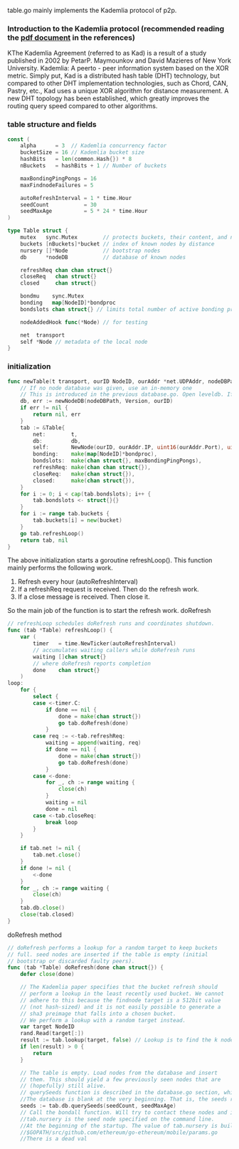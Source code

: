 table.go mainly implements the Kademlia protocol of p2p.

### Introduction to the Kademlia protocol (recommended reading the [pdf document](./references/Kademlia.pdf) in the references)

KThe Kademlia Agreement (referred to as Kad) is a result of a study published in 2002 by PetarP. Maymounkov and David Mazieres of New York University. Kademlia: A peerto - peer information system based on the XOR metric. Simply put, Kad is a distributed hash table (DHT) technology, but compared to other DHT implementation technologies, such as Chord, CAN, Pastry, etc., Kad uses a unique XOR algorithm for distance measurement. A new DHT topology has been established, which greatly improves the routing query speed compared to other algorithms.

### table structure and fields

```go
const (
	alpha      = 3  // Kademlia concurrency factor
	bucketSize = 16 // Kademlia bucket size
	hashBits   = len(common.Hash{}) * 8
	nBuckets   = hashBits + 1 // Number of buckets

	maxBondingPingPongs = 16
	maxFindnodeFailures = 5

	autoRefreshInterval = 1 * time.Hour
	seedCount           = 30
	seedMaxAge          = 5 * 24 * time.Hour
)

type Table struct {
	mutex   sync.Mutex        // protects buckets, their content, and nursery
	buckets [nBuckets]*bucket // index of known nodes by distance
	nursery []*Node           // bootstrap nodes
	db      *nodeDB           // database of known nodes

	refreshReq chan chan struct{}
	closeReq   chan struct{}
	closed     chan struct{}

	bondmu    sync.Mutex
	bonding   map[NodeID]*bondproc
	bondslots chan struct{} // limits total number of active bonding processes

	nodeAddedHook func(*Node) // for testing

	net  transport
	self *Node // metadata of the local node
}
```

### initialization

```go
func newTable(t transport, ourID NodeID, ourAddr *net.UDPAddr, nodeDBPath string) (*Table, error) {
	// If no node database was given, use an in-memory one
	// This is introduced in the previous database.go. Open leveldb. If path is empty. Then open a memory based db
	db, err := newNodeDB(nodeDBPath, Version, ourID)
	if err != nil {
		return nil, err
	}
	tab := &Table{
		net:        t,
		db:         db,
		self:       NewNode(ourID, ourAddr.IP, uint16(ourAddr.Port), uint16(ourAddr.Port)),
		bonding:    make(map[NodeID]*bondproc),
		bondslots:  make(chan struct{}, maxBondingPingPongs),
		refreshReq: make(chan chan struct{}),
		closeReq:   make(chan struct{}),
		closed:     make(chan struct{}),
	}
	for i := 0; i < cap(tab.bondslots); i++ {
		tab.bondslots <- struct{}{}
	}
	for i := range tab.buckets {
		tab.buckets[i] = new(bucket)
	}
	go tab.refreshLoop()
	return tab, nil
}
```

The above initialization starts a goroutine refreshLoop(). This function mainly performs the following work.

1. Refresh every hour (autoRefreshInterval)
2. If a refreshReq request is received. Then do the refresh work.
3. If a close message is received. Then close it.

So the main job of the function is to start the refresh work. doRefresh

```go
// refreshLoop schedules doRefresh runs and coordinates shutdown.
func (tab *Table) refreshLoop() {
	var (
		timer   = time.NewTicker(autoRefreshInterval)
		// accumulates waiting callers while doRefresh runs
		waiting []chan struct{}
		// where doRefresh reports completion
		done    chan struct{}
	)
loop:
	for {
		select {
		case <-timer.C:
			if done == nil {
				done = make(chan struct{})
				go tab.doRefresh(done)
			}
		case req := <-tab.refreshReq:
			waiting = append(waiting, req)
			if done == nil {
				done = make(chan struct{})
				go tab.doRefresh(done)
			}
		case <-done:
			for _, ch := range waiting {
				close(ch)
			}
			waiting = nil
			done = nil
		case <-tab.closeReq:
			break loop
		}
	}

	if tab.net != nil {
		tab.net.close()
	}
	if done != nil {
		<-done
	}
	for _, ch := range waiting {
		close(ch)
	}
	tab.db.close()
	close(tab.closed)
}
```

doRefresh method

```go
// doRefresh performs a lookup for a random target to keep buckets
// full. seed nodes are inserted if the table is empty (initial
// bootstrap or discarded faulty peers).
func (tab *Table) doRefresh(done chan struct{}) {
	defer close(done)

	// The Kademlia paper specifies that the bucket refresh should
	// perform a lookup in the least recently used bucket. We cannot
	// adhere to this because the findnode target is a 512bit value
	// (not hash-sized) and it is not easily possible to generate a
	// sha3 preimage that falls into a chosen bucket.
	// We perform a lookup with a random target instead.
	var target NodeID
	rand.Read(target[:])
	result := tab.lookup(target, false) // Lookup is to find the k nodes closest to the target
	if len(result) > 0 {
		return
	}

	// The table is empty. Load nodes from the database and insert
	// them. This should yield a few previously seen nodes that are
	// (hopefully) still alive.
	// querySeeds function is described in the database.go section, which randomly finds available seed nodes from the database.
	//The database is blank at the very beginning. That is, the seeds returned at the beginning are empty.
	seeds := tab.db.querySeeds(seedCount, seedMaxAge)
	// Call the bondall function. Will try to contact these nodes and insert them into the table.
	//tab.nursery is the seed node specified on the command line.
	//At the beginning of the startup. The value of tab.nursery is built into the code. This is worthwhile.
	//$GOPATH/src/github.com/ethereum/go-ethereum/mobile/params.go
	//There is a dead val